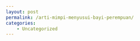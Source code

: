 ```yaml
---
layout: post
permalink: /arti-mimpi-menyusui-bayi-perempuan/
categories:
    - Uncategorized
---
```


